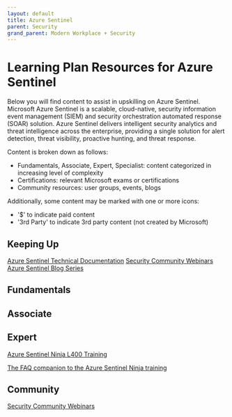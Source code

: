 ```yaml
---
layout: default
title: Azure Sentinel
parent: Security
grand_parent: Modern Workplace + Security
---
```


# Learning Plan Resources for Azure Sentinel

Below you will find content to assist in upskilling on Azure Sentinel. Microsoft Azure Sentinel is a scalable, cloud-native, security information event management (SIEM) and security orchestration automated response (SOAR) solution. Azure Sentinel delivers intelligent security analytics and threat intelligence across the enterprise, providing a single solution for alert detection, threat visibility, proactive hunting, and threat response.

Content is broken down as follows:

* Fundamentals, Associate, Expert, Specialist: content categorized in increasing level of complexity
* Certifications: relevant Microsoft exams or certifications
* Community resources: user groups, events, blogs

Additionally, some content may be marked with one or more icons:

* '$' to indicate paid content
* '3rd Party' to indicate 3rd party content (not created by Microsoft)

## Keeping Up
[Azure Sentinel Technical Documentation](https://docs.microsoft.com/en-us/azure/sentinel/)
[Security Community Webinars](https://techcommunity.microsoft.com/t5/microsoft-security-and/security-community-webinars/ba-p/927888)
[Azure Sentinel Blog Series](https://techcommunity.microsoft.com/t5/azure-sentinel/bg-p/AzureSentinelBlog)

## Fundamentals


## Associate

## Expert
[Azure Sentinel Ninja L400 Training](https://techcommunity.microsoft.com/t5/azure-sentinel/become-an-azure-sentinel-ninja-the-complete-level-400-training/ba-p/1246310)

[The FAQ companion to the Azure Sentinel Ninja training](https://techcommunity.microsoft.com/t5/azure-sentinel/the-faq-companion-to-the-azure-sentinel-ninja-training/ba-p/2022485)

## Community
[Security Community Webinars](https://techcommunity.microsoft.com/t5/microsoft-security-and/security-community-webinars/ba-p/927888)
